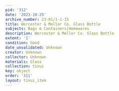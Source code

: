 ```yaml
---
pid: '312'
date: '2023-10-25'
archive_number: 23-01/1-1-15
title: Worcester & Mellor Co. Glass Bottle
subjects: Bags & Containers|Homewares
description: Worcester & Mellor Co. Glass Bottle
extent: '1'
condition: Good
date_unvalidated: Unknown
creator: Unknown
collector: Unknown
materials: Glass
collection: tinui
key: object
order: '311'
layout: tinui_item
---
```

